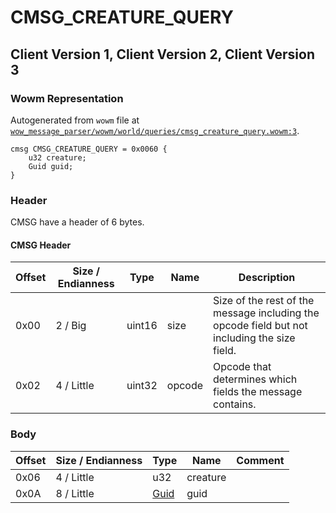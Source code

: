 # CMSG_CREATURE_QUERY

## Client Version 1, Client Version 2, Client Version 3

### Wowm Representation

Autogenerated from `wowm` file at [`wow_message_parser/wowm/world/queries/cmsg_creature_query.wowm:3`](https://github.com/gtker/wow_messages/tree/main/wow_message_parser/wowm/world/queries/cmsg_creature_query.wowm#L3).
```rust,ignore
cmsg CMSG_CREATURE_QUERY = 0x0060 {
    u32 creature;
    Guid guid;
}
```
### Header

CMSG have a header of 6 bytes.

#### CMSG Header

| Offset | Size / Endianness | Type   | Name   | Description |
| ------ | ----------------- | ------ | ------ | ----------- |
| 0x00   | 2 / Big           | uint16 | size   | Size of the rest of the message including the opcode field but not including the size field.|
| 0x02   | 4 / Little        | uint32 | opcode | Opcode that determines which fields the message contains.|

### Body

| Offset | Size / Endianness | Type | Name | Comment |
| ------ | ----------------- | ---- | ---- | ------- |
| 0x06 | 4 / Little | u32 | creature |  |
| 0x0A | 8 / Little | [Guid](../types/packed-guid.md) | guid |  |

